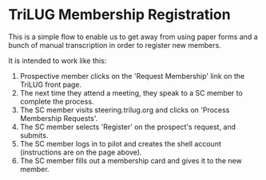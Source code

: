 # TriLUG Membership Registration

This is a simple flow to enable us to get away from using paper forms and a bunch of
manual transcription in order to register new members.

It is intended to work like this:
1. Prospective member clicks on the 'Request Membership' link on the TriLUG front page.
1. The next time they attend a meeting, they speak to a SC member to complete the
   process.
1. The SC member visits steering.trilug.org and clicks on 'Process Membership Requests'.
1. The SC member selects 'Register' on the prospect's request, and submits.
1. The SC member logs in to pilot and creates the shell account (instructions are on
   the page above).
1. The SC member fills out a membership card and gives it to the new member.

